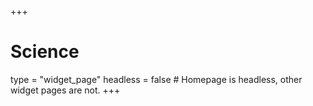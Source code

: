 +++
# Science
type = "widget_page"
headless = false  # Homepage is headless, other widget pages are not.
+++
